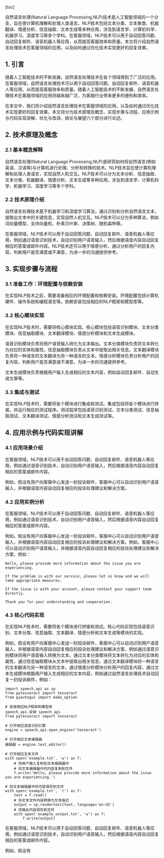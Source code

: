 
[toc]                    
                
                
自然语言处理(Natural Language Processing,NLP)技术是人工智能领域的一个分支，旨在使计算机理解和处理人类语言。NLP技术包括文本分类、文本聚类、机器翻译、情感分析、信息抽取、文本生成等多种应用，涉及到语言学、计算机科学、机器学习、深度学习等多个学科。在客服领域，NLP技术可以用于自动回答问题、自动回复邮件、语音机器人等应用，从而提高客服效率和质量。本文将介绍自然语言处理技术在客服领域的应用，以及如何通过优化技术实现更好的回复效果。

## 1. 引言

随着人工智能技术的不断发展，自然语言处理技术在各个领域得到了广泛的应用。在客服领域，自然语言处理技术可以用于自动回答问题、自动回复邮件、语音机器人等应用，从而提高客服效率和质量。随着人工智能技术的不断发展，自然语言处理技术在客服领域的应用将越来越广泛，为客服行业带来更多的便利和效率。

在本文中，我们将介绍自然语言处理技术在客服领域的应用，以及如何通过优化技术实现更好的回复效果。本文将分为技术原理及概念、实现步骤与流程、应用示例与代码实现讲解、优化与改进、结论与展望六个部分进行论述。

## 2. 技术原理及概念

### 2.1 基本概念解释

自然语言处理(Natural Language Processing,NLP)是研究如何将自然语言(例如英语、汉语等)与计算机进行处理、分析和转换的技术。NLP技术旨在使计算机理解和处理人类语言，实现自然人机交互。NLP技术可以分为文本分析、信息抽取、文本分类、机器翻译、情感分析、文本生成等多种应用，涉及到语言学、计算机科学、机器学习、深度学习等多个学科。

### 2.2 技术原理介绍

自然语言处理技术基于机器学习和深度学习算法，通过识别和分析自然语言文本，提取出文本中的关键信息，实现自然人机交互。NLP技术可以分为多种算法，例如词向量模型、支持向量机、朴素贝叶斯、决策树、随机森林等。

在客服领域，NLP技术可以用于自动回答问题、自动回复邮件、语音机器人等应用，例如通过语音识别技术，自动识别用户语音输入，然后根据语音内容自动回复相应的答案或邮件内容。NLP技术还可以用于情感分析，通过分析用户的回复内容，判断用户是否满意或不满意，为进一步的沟通提供参考。

## 3. 实现步骤与流程

### 3.1 准备工作：环境配置与依赖安装

在实现NLP技术之前，需要准备相应的环境配置和依赖安装。环境配置包括计算机硬件、操作系统和编程语言等。依赖安装包括相应的NLP框架和模型库等。

### 3.2 核心模块实现

在实现NLP技术时，需要将核心模块实现。核心模块包括语音识别模块、文本分类模块、信息抽取模块、文本翻译模块、情感分析模块和文本生成模块。

语音识别模块负责将用户语音输入转化为文本输出。文本分类模块负责将文本转化为对应的实体和属性。信息抽取模块负责从文本中提取出相关信息。文本翻译模块负责将一种语言的文本翻译为另一种语言的文本。情感分析模块负责分析用户的回复内容，判断用户是否满意或不满意，为进一步的沟通提供参考。

文本生成模块负责根据用户输入生成相应的文本内容，例如自动回复邮件、自动生成文章等。

### 3.3 集成与测试

在实现NLP技术时，需要将各个模块进行集成和测试。集成包括将各个模块进行拼接，并运行相应的测试程序。测试程序包括语音识别测试、文本分类测试、信息抽取测试、文本翻译测试、情感分析测试和文本生成测试等。

## 4. 应用示例与代码实现讲解

### 4.1 应用场景介绍

在客服领域，NLP技术可以用于自动回答问题、自动回复邮件、语音机器人等应用，例如通过语音识别技术，自动识别用户语音输入，然后根据语音内容自动回复相应的答案或邮件内容。

例如，假设有用户向客服中心发送一封投诉邮件，客服中心可以自动识别用户语音输入，并根据语音内容自动回复相应的投诉处理建议和解决方案。

### 4.2 应用实例分析

在客服领域，NLP技术可以用于自动回答问题、自动回复邮件、语音机器人等应用，例如通过语音识别技术，自动识别用户语音输入，然后根据语音内容自动回复相应的答案或邮件内容。

例如，假设有用户向客服中心发送一封投诉邮件，客服中心可以自动识别用户语音输入，并根据语音内容自动回复相应的投诉处理建议和解决方案。例如，客服中心可以自动识别用户语音输入，并根据语音内容自动回复相应的投诉处理建议和解决方案，例如：

```
Hello, please provide more information about the issue you are experiencing.

If the problem is with our service, please let us know and we will take appropriate measures.

If the issue is with your account, please contact your support team directly.

Thank you for your understanding and cooperation.
```

### 4.3 核心代码实现

在实现NLP技术时，需要将各个模块进行拼接和测试。核心代码实现包括语音识别、文本分类、信息抽取、文本翻译、情感分析和文本生成等模块的实现。

例如，假设有用户向客服中心发送一封投诉邮件，客服中心可以自动识别用户语音输入，并根据语音内容自动回复相应的投诉处理建议和解决方案，例如通过语音识别模块将用户语音输入转换为文本，通过文本分类模块将文本转化为对应的实体和属性，通过信息抽取模块从文本中提取出相关信息，通过文本翻译模块将一种语言的文本翻译为另一种语言的文本，通过情感分析模块分析用户的回复内容，通过文本生成模块根据用户输入生成相应的文本内容，例如通过自然语言处理技术自动回复一封投诉邮件，例如：

```
import speech_api as sp
from pytesseract import tesseract
from pyautogui import make_option

# 安装相应NLP框架和模型库
speech_api.安装 speech_api
from pytesseract import tesseract

# 打开相应语音识别引擎
engine = speech_api.open_engine('tesseract')

# 打开相应文本编辑器
编辑器 = engine.text_editor()

# 打开相应文本文件
with open('example.txt', 'w') as f:
    # 将用户输入复制到文本编辑器中
    # 将文本编辑器中的内容复制到文件
    f.write('Hello, please provide more information about the issue you are experiencing.')

# 将文本编辑器中的内容保存到文件
with open('example.txt', 'r') as f:
    text = f.read()
    # 将文本文件内容转换为文本格式
    output = sp.rendertext(text, language='en-US')
    # 将输出内容保存到文件
    with open('example_output.txt', 'w') as f:
        f.write(output)
```

在客服领域，NLP技术可以用于自动回答问题、自动回复邮件、语音机器人等应用，例如通过语音识别技术，自动识别用户语音输入，然后根据语音内容自动回复相应的答案或邮件内容。

例如，假设有

